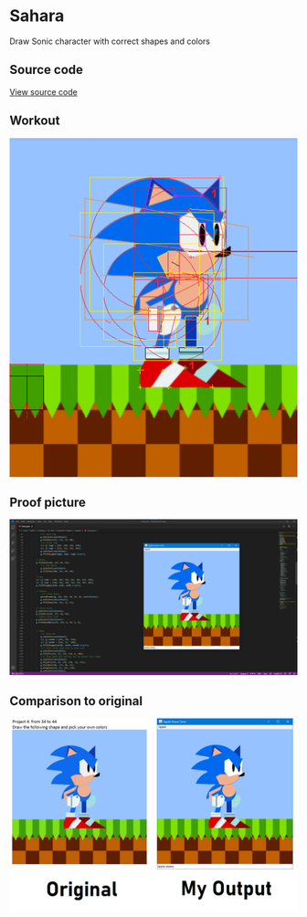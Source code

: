 # Sahara
Draw Sonic character with correct shapes and colors
## Source code
[View source code](https://github.com/elmoiv/Graphics-300/blob/main/Sonic/Sonic.java)
## Workout
![](https://github.com/elmoiv/Graphics-300/blob/main/Sonic/Workout.png?raw=true)
## Proof picture
![](https://github.com/elmoiv/Graphics-300/blob/main/Sonic/Output.png)
## Comparison to original
![](https://github.com/elmoiv/Graphics-300/blob/main/Sonic/Comparison.png?raw=true)
